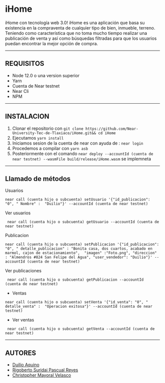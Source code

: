 # iHome
iHome con tecnología web 3.0!
iHome es una aplicación que basa su existencia en la compraventa de cualquier tipo de bien, inmueble, terreno. Teniendo como característica que no toma mucho tiempo realizar una publicación de venta y así como búsquedas filtradas para que los usuarios puedan encontrar la mejor opción de compra.
***
## REQUISITOS 
* Node 12.0 o una version superior
* Yarn
* Cuenta de Near testnet
* Near Cli
* NPM
***
## INSTALACION 
1. Clonar el repositorio con ```git clone https://github.com/Near-University-Tec-de-Tlaxiaco/iHome.git&& cd iHome```
2. Ejecutamos ```yarn install```
3. Iniciamos sesion de la cuenta de near con ayuda de : ```near login```
4. Procedemos a compilar con ```yarn asb```
5. Posteriormente con el comando ```near deploy --accountId (cuenta de near testnet) --wasmFile build/release/iHome.wasm``` se implemneta
***
## Llamado de métodos
 Usuarios
```
near call (cuenta hijo o subcuenta) setUsuario '{"id_publicacion": "0", " Nombre" :  "Duilio"}' --accountId (cuenta de near testnet)
```
 Ver usuarios
```
 near call (cuenta hijo o subcuenta) getUsuario --accountId (cuenta de near testnet)
 ```
 Publicacion
```
near call (cuenta hijo o subcuenta) setPublicacion '{"id_publicacion": "0", " detalle_publicacion" : "Bonita casa, dos cuartos, acabado en marmol, cajon de estacionamiento",  "imagen" :"Foto.png", "direccion" : "Almendros #824 San Felipe del Agua", "user_vendedor": "Duilio"}' --accountId (cuenta de near testnet)
```
 Ver publicaciones
```
 near call (cuenta hijo o subcuenta) getPublicacion --accountId (cuenta de near testnet)
 ```
* Ventas
```
near call (cuenta hijo o subcuenta) setVenta '{"id_venta": "0", " detalle_venta" :  "Operacion exitosa"}' --accountId (cuenta de near testnet)
```
* Ver ventas
```
 near call (cuenta hijo o subcuenta) getVenta --accountId (cuenta de near testnet)
 ```

***
## AUTORES
- [Duilio Aquino](https://github.com/DuilioAquino10)
- [Rigoberto Suridai Pascual Reyes](https://github.com/kirus21)
- [Christopher Mayoral Velasco](https://github.com/christopheremv)

